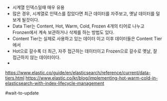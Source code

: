- 시계열 인덱스일때 매우 유용
- 많은 경우, 시계열로 인덱스를 잡았다면 최근 데이터를 자주보고, 옛날 데이터를 덜 보게 될것이다.
- Data Tier는 Content, Hot, Warm, Cold, Frozen 4개의 티어로 나누고 Fronzen에서 계속 보관하거나 삭제를 하는 방법도 있다.
- Content Tier는 실제로 사용하고 있는 데이터 이고 이후 데이터들은 Content Tier에서 
- Hot으로 갈수록 더 최근, 자주 접근하는 데이터이고 Frozen으로 갈수로 옛날, 잘 접근하지 않는 데이터이다.
- 

  
https://www.elastic.co/guide/en/elasticsearch/reference/current/data-tiers.html
https://www.elastic.co/kr/blog/implementing-hot-warm-cold-in-elasticsearch-with-index-lifecycle-management


#wait-to-update